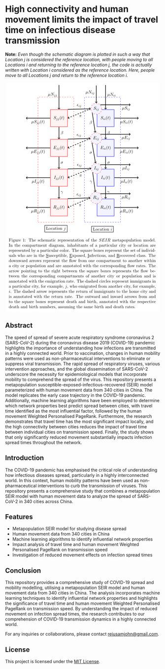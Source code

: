 # High connectivity and human movement limits the impact of travel time on infectious disease transmission

**Note:** _Even though the schematic diagram is plotted in such a way that Location j is considered the reference location, with people moving to all Locations i and returning to the reference location j, the code is actually written with Location i considered as the reference location. Here, people move to all Locations j and return to the reference location i._
<p align="center">
  <img src="SEIR_metapopulation_model.png" alt="SEIR metapopulation model">
</p>

## Abstract

The speed of spread of severe acute respiratory syndrome coronavirus 2 (SARS-CoV-2) during the coronavirus disease 2019 (COVID-19) pandemic highlights the importance of understanding how infections are transmitted in a highly connected world. Prior to vaccination, changes in human mobility patterns were used as non-pharmaceutical interventions to eliminate or suppress viral transmission. The rapid spread of respiratory viruses, various intervention approaches, and the global dissemination of SARS-CoV-2 underscore the necessity for epidemiological models that incorporate mobility to comprehend the spread of the virus. This repository presents a metapopulation susceptible-exposed-infectious-recovered (SEIR) model parameterized with human movement data from 340 cities in China. The model replicates the early case trajectory in the COVID-19 pandemic. Additionally, machine learning algorithms have been employed to determine which network properties best predict spread between cities, with travel time identified as the most influential factor, followed by the human movement Weighted Personalised PageRank. Furthermore, the research demonstrates that travel time has the most significant impact locally, and the high connectivity between cities reduces the impact of travel time between individual cities on transmission speed. Finally, the study shows that only significantly reduced movement substantially impacts infection spread times throughout the network.


## Introduction

The COVID-19 pandemic has emphasised the critical role of understanding how infectious diseases spread, particularly in a highly interconnected world. In this context, human mobility patterns have been used as non-pharmaceutical interventions to curb the transmission of viruses. This repository presents a comprehensive study that combines a metapopulation SEIR model with human movement data to analyze the spread of SARS-CoV-2 in 340 cities across China.

## Features

- Metapopulation SEIR model for studying disease spread
- Human movement data from 340 cities in China
- Machine learning algorithms to identify influential network properties
- Impact analysis of travel time and human movement Weighted Personalised PageRank on transmission speed
- Investigation of reduced movement effects on infection spread times


## Conclusion

This repository provides a comprehensive study of COVID-19 spread and mobility modelling, utilising a metapopulation SEIR model and human movement data from 340 cities in China. The analysis incorporates machine learning techniques to identify influential network properties and highlights the significance of travel time and human movement Weighted Personalised PageRank on transmission speed. By understanding the impact of reduced movement on infection spread times, the research contributes to our comprehension of COVID-19 transmission dynamics in a highly connected world.

For any inquiries or collaborations, please contact [rejusamjohn@gmail.com](mailto:rejusamjohn@gmail.com).

## License

This project is licensed under the [MIT License](LICENSE).
